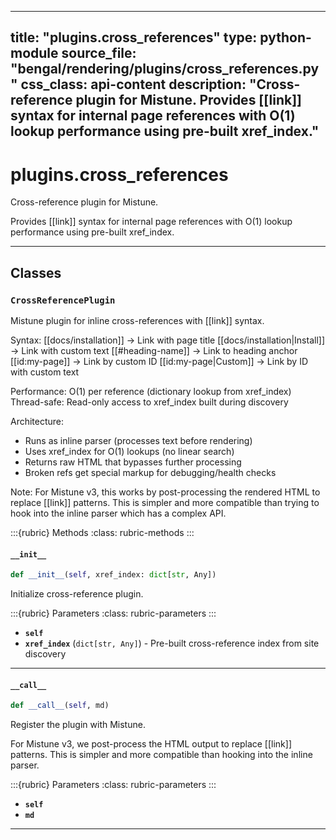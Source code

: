 
---
title: "plugins.cross_references"
type: python-module
source_file: "bengal/rendering/plugins/cross_references.py"
css_class: api-content
description: "Cross-reference plugin for Mistune.  Provides [[link]] syntax for internal page references with O(1) lookup performance using pre-built xref_index."
---

# plugins.cross_references

Cross-reference plugin for Mistune.

Provides [[link]] syntax for internal page references with O(1) lookup
performance using pre-built xref_index.

---

## Classes

### `CrossReferencePlugin`


Mistune plugin for inline cross-references with [[link]] syntax.

Syntax:
    [[docs/installation]]           -> Link with page title
    [[docs/installation|Install]]   -> Link with custom text
    [[#heading-name]]               -> Link to heading anchor
    [[id:my-page]]                  -> Link by custom ID
    [[id:my-page|Custom]]          -> Link by ID with custom text

Performance: O(1) per reference (dictionary lookup from xref_index)
Thread-safe: Read-only access to xref_index built during discovery

Architecture:
- Runs as inline parser (processes text before rendering)
- Uses xref_index for O(1) lookups (no linear search)
- Returns raw HTML that bypasses further processing
- Broken refs get special markup for debugging/health checks

Note: For Mistune v3, this works by post-processing the rendered HTML
to replace [[link]] patterns. This is simpler and more compatible than
trying to hook into the inline parser which has a complex API.




:::{rubric} Methods
:class: rubric-methods
:::
#### `__init__`
```python
def __init__(self, xref_index: dict[str, Any])
```

Initialize cross-reference plugin.



:::{rubric} Parameters
:class: rubric-parameters
:::
- **`self`**
- **`xref_index`** (`dict[str, Any]`) - Pre-built cross-reference index from site discovery





---
#### `__call__`
```python
def __call__(self, md)
```

Register the plugin with Mistune.

For Mistune v3, we post-process the HTML output to replace [[link]] patterns.
This is simpler and more compatible than hooking into the inline parser.



:::{rubric} Parameters
:class: rubric-parameters
:::
- **`self`**
- **`md`**





---
